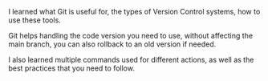 I learned what Git is useful for, the types of Version Control systems, how to use these tools.

Git helps handling the code version you need to use, without affecting the main branch, you can also rollback to an old version if needed.

I also learned multiple commands used for different actions, as well as the best practices that you need to follow.